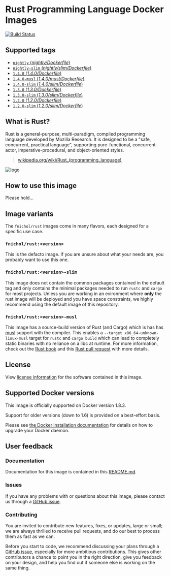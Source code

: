 # Rust Programming Language Docker Images

[![Build Status](https://travis-ci.org/fnichol/docker-rust.svg?branch=master)](https://travis-ci.org/fnichol/docker-rust)

## Supported tags

- [`nightly` (*nightly/Dockerfile*)](https://github.com/fnichol/docker-rust/blob/master/nightly/Dockerfile)
- [`nightly-slim` (*nightly/slim/Dockerfile*)](https://github.com/fnichol/docker-rust/blob/master/nightly/slim/Dockerfile)
- [`1.4.0` (*1.4.0/Dockerfile*)](https://github.com/fnichol/docker-rust/blob/master/1.4.0/Dockerfile)
- [`1.4.0-musl` (*1.4.0/musl/Dockerfile*)](https://github.com/fnichol/docker-rust/blob/master/1.4.0/musl/Dockerfile)
- [`1.4.0-slim` (*1.4.0/slim/Dockerfile*)](https://github.com/fnichol/docker-rust/blob/master/1.4.0/slim/Dockerfile)
- [`1.3.0` (*1.3.0/Dockerfile*)](https://github.com/fnichol/docker-rust/blob/master/1.3.0/Dockerfile)
- [`1.3.0-slim` (*1.3.0/slim/Dockerfile*)](https://github.com/fnichol/docker-rust/blob/master/1.3.0/slim/Dockerfile)
- [`1.2.0` (*1.2.0/Dockerfile*)](https://github.com/fnichol/docker-rust/blob/master/1.2.0/Dockerfile)
- [`1.2.0-slim` (*1.2.0/slim/Dockerfile*)](https://github.com/fnichol/docker-rust/blob/master/1.2.0/slim/Dockerfile)

## What is Rust?

Rust is a general-purpose, multi-paradigm, compiled programming language developed by Mozilla Research. It is designed to be a "safe, concurrent, practical language", supporting pure-functional, concurrent-actor, imperative-procedural, and object-oriented styles.

> [wikipedia.org/wiki/Rust_(programming_language)](http://en.wikipedia.org/wiki/Rust_%28programming_language%29)

![logo](https://raw.githubusercontent.com/fnichol/docker-rust/master/logo.png)

## How to use this image

Please hold...

## Image variants

The `fnichol/rust` images come in many flavors, each designed for a specific use case.

### `fnichol/rust:<version>`

This is the defacto image. If you are unsure about what your needs are, you probably want to use this one.

### `fnichol/rust:<version>-slim`

This image does not contain the common packages contained in the default tag and only contains the minimal packages needed to run `rustc` and `cargo` for most projects. Unless you are working in an evironment where **only** the rust image will be deployed and you have space constraints, we highly recommend using the default image of this repository.

### `fnichol/rust:<version>-musl`

This image has a source-build version of Rust (and Cargo) which is has has [musl](http://www.musl-libc.org/) support with the compiler. This enables a `--target x86_64-unknown-linux-musl` target for `rustc` and `cargo build` which can lead to completely static binaries with no reliance on a libc at runtime. For more information, check out the [Rust book](https://doc.rust-lang.org/stable/book/advanced-linking.html) and this [Rust pull request](https://github.com/rust-lang/rust/pull/24777) with more details.

## License

View [license information](https://github.com/rust-lang/rust/blob/master/LICENSE-MIT) for the software contained in this image.

## Supported Docker versions

This image is officially supported on Docker version 1.8.3.

Support for older versions (down to 1.6) is provided on a best-effort basis.

Please see [the Docker installation documentation](https://docs.docker.com/installation/) for details on how to upgrade your Docker daemon.

## User feedback

### Documentation

Documentation for this image is contained in this [README.md](https://github.com/fnichol/docker-rust/tree/master/README.md).

### Issues

If you have any problems with or questions about this image, please contact us through a [GitHub issue](https://github.com/fnichol/docker-rust/issues).


### Contributing

You are invited to contribute new features, fixes, or updates, large or small; we are always thrilled to receive pull requests, and do our best to process them as fast as we can.

Before you start to code, we recommend discussing your plans through a [GitHub issue](https://github.com/fnichol/docker-rust/issues), especially for more ambitious contributions. This gives other contributors a chance to point you in the right direction, give you feedback on your design, and help you find out if someone else is working on the same thing.

